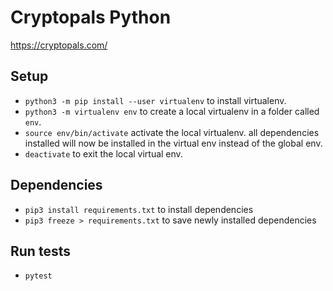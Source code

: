 # Cryptopals Python

https://cryptopals.com/

## Setup

- `python3 -m pip install --user virtualenv` to install virtualenv.
- `python3 -m virtualenv env` to create a local virtualenv in a folder called `env`.
- `source env/bin/activate` activate the local virtualenv. all dependencies installed will now be installed in the virtual env instead of the global env.
- `deactivate` to exit the local virtual env.

## Dependencies

- `pip3 install requirements.txt` to install dependencies
- `pip3 freeze > requirements.txt` to save newly installed dependencies

## Run tests

- `pytest`
